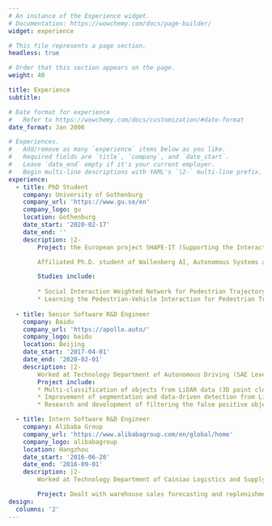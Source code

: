 ```yaml
---
# An instance of the Experience widget.
# Documentation: https://wowchemy.com/docs/page-builder/
widget: experience

# This file represents a page section.
headless: true

# Order that this section appears on the page.
weight: 40

title: Experience
subtitle:

# Date format for experience
#   Refer to https://wowchemy.com/docs/customization/#date-format
date_format: Jan 2006

# Experiences.
#   Add/remove as many `experience` items below as you like.
#   Required fields are `title`, `company`, and `date_start`.
#   Leave `date_end` empty if it's your current employer.
#   Begin multi-line descriptions with YAML's `|2-` multi-line prefix.
experience:
  - title: PhD Student
    company: University of Gothenburg
    company_url: 'https://www.gu.se/en'
    company_logo: gu
    location: Gothenburg
    date_start: '2020-02-17'
    date_end: ''
    description: |2-
        Project: the European project SHAPE-IT (Supporting the Interaction of Humans and Automated Vehicles: Preparing for the Environment of Tomorrow), funded by Marie Skłodowska-Curie Actions (MSCA) program.

        Affiliated Ph.D. student of Wallenberg AI, Autonomous Systems and Software Program (WASP-AI) program.

        Studies include:
        
        * Social Interaction Weighted Network for Pedestrian Trajectory Prediction in Urban Traffic Scenarios
        * Learning the Pedestrian-Vehicle Interaction for Pedestrian Trajectory Prediction
        
  - title: Senior Software R&D Engineer 
    company: Baidu
    company_url: 'https://apollo.auto/'
    company_logo: baidu
    location: Beijing
    date_start: '2017-04-01'
    date_end: '2020-02-01'
    description: |2-
        Worked at Technology Department of Autonomous Driving (SAE Level 4), Intelligent Driving Group. Mainly dealt with the perception (detection and classification) of LiDAR data.
        Project include:
        * Multi-classification of objects from LiDAR data (3D point clouds) using deep learning algorithms.
        * Improvement of segmentation and data-driven detection from LiDAR data.
        * Research and development of filtering the false positive objects using machine learning methods.

  - title: Intern Software R&D Engineer
    company: Alibaba Group
    company_url: 'https://www.alibabagroup.com/en/global/home'
    company_logo: alibabagroup
    location: Hangzhou
    date_start: '2016-06-20'
    date_end: '2016-09-01'
    description: |2-
        Worked at Technology Department of Cainiao Logistics and Supply Chain.

        Project: Dealt with warehouse sales forecasting and replenishment optimization algorithm Forecasted sales for daily replenishment by time series method and machine learning methods. 
design:
  columns: '2'
---
```

